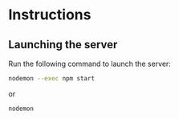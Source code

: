 # Instructions

## Launching the server

Run the following command to launch the server:

```bash
nodemon --exec npm start
```

or

```bash
nodemon
```

